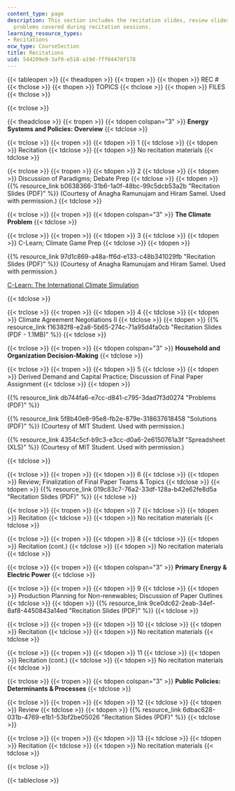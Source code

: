 ```yaml
---
content_type: page
description: This section includes the recitation slides, review slides, and example
  problems covered during recitation sessions.
learning_resource_types:
- Recitations
ocw_type: CourseSection
title: Recitations
uid: 544209e9-3af0-e518-a19d-fff04470f178
---
```


{{< tableopen >}}
{{< theadopen >}}
{{< tropen >}}
{{< thopen >}}
REC #
{{< thclose >}}
{{< thopen >}}
TOPICS
{{< thclose >}}
{{< thopen >}}
FILES
{{< thclose >}}

{{< trclose >}}

{{< theadclose >}}
{{< tropen >}}
{{< tdopen colspan="3" >}}
**Energy Systems and Policies: Overview**
{{< tdclose >}}

{{< trclose >}}
{{< tropen >}}
{{< tdopen >}}
1
{{< tdclose >}}
{{< tdopen >}}
Recitation
{{< tdclose >}}
{{< tdopen >}}
No recitation materials
{{< tdclose >}}

{{< trclose >}}
{{< tropen >}}
{{< tdopen >}}
2
{{< tdclose >}}
{{< tdopen >}}
Discussion of Paradigms; Debate Prep
{{< tdclose >}}
{{< tdopen >}}
{{% resource_link b0638366-31b6-1a0f-48bc-99c5dcb53a2b "Recitation Slides (PDF)" %}} (Courtesy of Anagha Ramunujam and Hiram Samel. Used with permission.)
{{< tdclose >}}

{{< trclose >}}
{{< tropen >}}
{{< tdopen colspan="3" >}}
**The Climate Problem**
{{< tdclose >}}

{{< trclose >}}
{{< tropen >}}
{{< tdopen >}}
3
{{< tdclose >}}
{{< tdopen >}}
C-Learn; Climate Game Prep
{{< tdclose >}}
{{< tdopen >}}


{{% resource_link 97d1c869-a48a-ff6d-e133-c48b341029fb "Recitation Slides (PDF)" %}} (Courtesy of Anagha Ramunujam and Hiram Samel. Used with permission.)

[C-Learn: The International Climate Simulation](http://climateinteractive.org/simulations/c-learn/simulation)


{{< tdclose >}}

{{< trclose >}}
{{< tropen >}}
{{< tdopen >}}
4
{{< tdclose >}}
{{< tdopen >}}
Climate Agreement Negotiations II
{{< tdclose >}}
{{< tdopen >}}
{{% resource_link f16382f8-e2a8-5b65-274c-71a95d4fa0cb "Recitation Slides (PDF - 1.1MB)" %}}
{{< tdclose >}}

{{< trclose >}}
{{< tropen >}}
{{< tdopen colspan="3" >}}
**Household and Organization Decision-Making**
{{< tdclose >}}

{{< trclose >}}
{{< tropen >}}
{{< tdopen >}}
5
{{< tdclose >}}
{{< tdopen >}}
Derived Demand and Capital Practice; Discussion of Final Paper Assignment
{{< tdclose >}}
{{< tdopen >}}


{{% resource_link db744fa6-e7cc-d841-c795-3dad7f3d0274 "Problems (PDF)" %}}

{{% resource_link 5f8b40e8-95e8-fb2e-879e-318637618458 "Solutions (PDF)" %}} (Courtesy of MIT Student. Used with permission.)

{{% resource_link 4354c5cf-b9c3-e3cc-d0a6-2e6150761a3f "Spreadsheet (XLS)" %}} (Courtesy of MIT Student. Used with permission.)


{{< tdclose >}}

{{< trclose >}}
{{< tropen >}}
{{< tdopen >}}
6
{{< tdclose >}}
{{< tdopen >}}
Review; Finalization of Final Paper Teams & Topics
{{< tdclose >}}
{{< tdopen >}}
{{% resource_link 019c83c7-76a2-33df-128a-b42e62fe8d5a "Recitation Slides (PDF)" %}}
{{< tdclose >}}

{{< trclose >}}
{{< tropen >}}
{{< tdopen >}}
7
{{< tdclose >}}
{{< tdopen >}}
Recitation
{{< tdclose >}}
{{< tdopen >}}
No recitation materials
{{< tdclose >}}

{{< trclose >}}
{{< tropen >}}
{{< tdopen >}}
8
{{< tdclose >}}
{{< tdopen >}}
Recitation (cont.)
{{< tdclose >}}
{{< tdopen >}}
No recitation materials
{{< tdclose >}}

{{< trclose >}}
{{< tropen >}}
{{< tdopen colspan="3" >}}
**Primary Energy & Electric Power**
{{< tdclose >}}

{{< trclose >}}
{{< tropen >}}
{{< tdopen >}}
9
{{< tdclose >}}
{{< tdopen >}}
Production Planning for Non-renewables; Discussion of Paper Outlines
{{< tdclose >}}
{{< tdopen >}}
{{% resource_link 9ce0dc62-2eab-34ef-8af8-4450843a14ed "Recitation Slides (PDF)" %}}
{{< tdclose >}}

{{< trclose >}}
{{< tropen >}}
{{< tdopen >}}
10
{{< tdclose >}}
{{< tdopen >}}
Recitation
{{< tdclose >}}
{{< tdopen >}}
No recitation materials
{{< tdclose >}}

{{< trclose >}}
{{< tropen >}}
{{< tdopen >}}
11
{{< tdclose >}}
{{< tdopen >}}
Recitation (cont.)
{{< tdclose >}}
{{< tdopen >}}
No recitation materials
{{< tdclose >}}

{{< trclose >}}
{{< tropen >}}
{{< tdopen colspan="3" >}}
**Public Policies: Determinants & Processes**
{{< tdclose >}}

{{< trclose >}}
{{< tropen >}}
{{< tdopen >}}
12
{{< tdclose >}}
{{< tdopen >}}
Review
{{< tdclose >}}
{{< tdopen >}}
{{% resource_link 6dbac628-031b-4769-e1b1-53bf2be05026 "Recitation Slides (PDF)" %}}
{{< tdclose >}}

{{< trclose >}}
{{< tropen >}}
{{< tdopen >}}
13
{{< tdclose >}}
{{< tdopen >}}
Recitation
{{< tdclose >}}
{{< tdopen >}}
No recitation materials
{{< tdclose >}}

{{< trclose >}}

{{< tableclose >}}